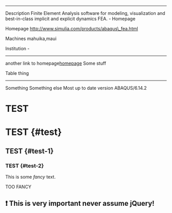   -------------- -------------------------------------------------------
  Description    Finite Element Analysis software for modeling,
                 visualization and best-in-class implicit and explicit
                 dynamics FEA. - Homepage

  Homepage       http://www.simulia.com/products/abaqus\_fea.html

  Machines       mahuika,maui

  Institution    \-
  -------------- -------------------------------------------------------

another link to
homepage[homepage](http://www.simulia.com/products/abaqus_fea.html) Some
stuff

  Table                     thing
  ------------------------- ----------------
  Something                 Something else
  Most up to date version   ABAQUS/6.14.2

TEST
====

TEST {#test}
====

TEST {#test-1}
----

### TEST {#test-2}

This is some *fancy* text.

TOO FANCY

  :exclamation: This is very important never assume jQuery!
  -----------------------------------------------------------
